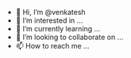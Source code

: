 - 👋 Hi, I’m @venkatesh
- 👀 I’m interested in ...
- 🌱 I’m currently learning ...
- 💞️ I’m looking to collaborate on ...
- 📫 How to reach me ...

<!---
venkipravi/venkipravi is a ✨ special ✨ repository because its `README.md` (this file) appears on your GitHub profile.
You can click the Preview link to take a look at your changes.
--->
